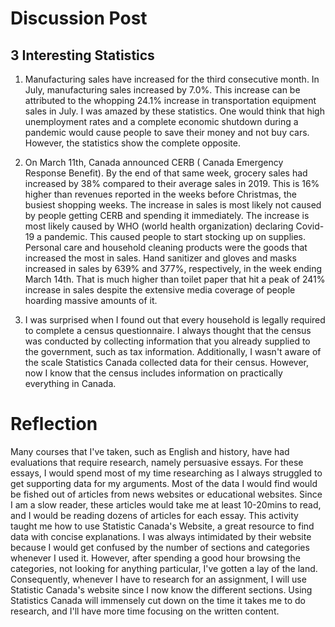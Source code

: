 # Discussion Post

## 3 Interesting Statistics

1. Manufacturing sales have increased for the third consecutive month. In July, manufacturing sales increased by 7.0%. This increase can be attributed to the whopping 24.1% increase in transportation equipment sales in July. I was amazed by these statistics. One would think that high unemployment rates and a complete economic shutdown during a pandemic would cause people to save their money and not buy cars. However, the statistics show the complete opposite.

2. On March 11th, Canada announced CERB ( Canada Emergency Response Benefit). By the end of that same week, grocery sales had increased by 38% compared to their average sales in 2019. This is 16% higher than revenues reported in the weeks before Christmas, the busiest shopping weeks. The increase in sales is most likely not caused by people getting CERB and spending it immediately. The increase is most likely caused by WHO (world health organization) declaring Covid-19 a pandemic. This caused people to start stocking up on supplies. Personal care and household cleaning products were the goods that increased the most in sales. Hand sanitizer and gloves and masks increased in sales by 639% and 377%, respectively, in the week ending March 14th. That is much higher than toilet paper that hit a peak of 241% increase in sales despite the extensive media coverage of people hoarding massive amounts of it.

3. I was surprised when I found out that every household is legally required to complete a census questionnaire. I always thought that the census was conducted by collecting information that you already supplied to the government, such as tax information. Additionally, I wasn't aware of the scale Statistics Canada collected data for their census. However, now I know that the census includes information on practically everything in Canada.

# Reflection

Many courses that I've taken, such as English and history, have had evaluations that require research, namely persuasive essays. For these essays, I would spend most of my time researching as I always struggled to get supporting data for my arguments. Most of the data I would find would be fished out of articles from news websites or educational websites. Since I am a slow reader, these articles would take me at least 10-20mins to read, and I would be reading dozens of articles for each essay. This activity taught me how to use Statistic Canada's Website, a great resource to find data with concise explanations. I was always intimidated by their website because I would get confused by the number of sections and categories whenever I used it. However, after spending a good hour browsing the categories, not looking for anything particular, I've gotten a lay of the land. Consequently, whenever I have to research for an assignment, I will use Statistic Canada's website since I now know the different sections. Using Statistics Canada will immensely cut down on the time it takes me to do research, and I'll have more time focusing on the written content.
